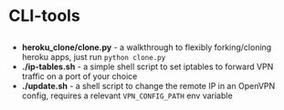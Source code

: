 # CLI-tools

## 
* __heroku_clone/clone.py__ - a walkthrough to flexibly forking/cloning heroku apps, just run ``python clone.py``
* __./ip-tables.sh__ - a simple shell script to set iptables to forward VPN traffic on a port of your choice
* __./update.sh__ - a shell script to change the remote IP in an OpenVPN config, requires a relevant ``VPN_CONFIG_PATH`` env variable 
